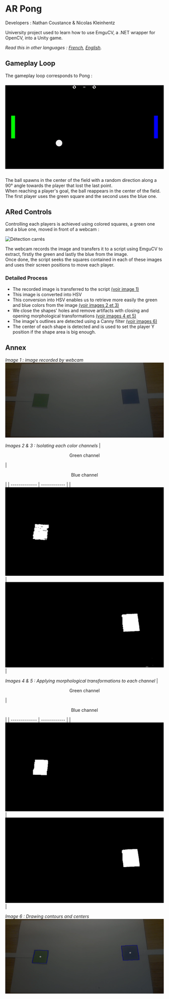 # AR Pong

Developers : Nathan Coustance & Nicolas Kleinhentz

University project used to learn how to use EmguCV, a .NET wrapper for OpenCV, into a Unity game.

*Read this in other languages : [French](README.md), [English](README.en.md).*

## Gameplay Loop

The gameplay loop corresponds to Pong :

![Gameplay Loop](ReadmeResources/ARPong_GameplayLoop.gif)

The ball spawns in the center of the field with a random direction along a 90° angle towards the player that lost the last point.  
When reaching a player's goal, the ball reappears in the center of the field.  
The first player uses the green square and the second uses the blue one.

## ARed Controls

Controlling each players is achieved using colored squares, a green one and a blue one, moved in front of a webcam :

![Détection carrés](ReadmeResources/ARPong_Detection.gif)

The webcam records the image and transfers it to a script using EmguCV to extract, firstly the green and lastly the blue from the image.  
Once done, the script seeks the squares contained in each of these images and uses their screen positions to move each player.  

### Detailed Process

- The recorded image is transferred to the script [(voir image 1)](#Annexes)
- This image is converted into HSV
- This conversion into HSV enables us to retrieve more easily the green and blue colors from the image [(voir images 2 et 3)](#Annex)
- We close the shapes' holes and remove artifacts with closing and opening morphological transformations [(voir images 4 et 5)](#Annexes)
- The image's outlines are detected using a Canny filter [(voir images 6)](#Annexes)
- The center of each shape is detected and is used to set the player Y position if the shape area is big enough.

## Annex

*Image 1 : image recorded by webcam*
![Webcam](ReadmeResources/webcam.png)  

*Images 2 & 3 : Isolating each color channels*
| <p align="center">Green channel</p> | <p align="center">Blue channel</p> |
| ------------- | ------------ |
| <img src="ReadmeResources/green_before.png"/> | <img src="ReadmeResources/blue_before.png"/> |

*Images 4 & 5 : Applying morphological transformations to each channel*
| <p align="center">Green channel</p> | <p align="center">Blue channel</p> |
| ------------- | ------------ |
| <img src="ReadmeResources/green.png"/> | <img src="ReadmeResources/blue.png"/> |

*Image 6 : Drawing contours and centers*
<img src="ReadmeResources/contours.png"/>